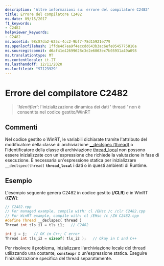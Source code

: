 ```yaml
---
description: 'Altre informazioni su: errore del compilatore C2482'
title: Errore del compilatore C2482
ms.date: 09/15/2017
f1_keywords:
- C2482
helpviewer_keywords:
- C2482
ms.assetid: 98c87da2-625c-4cc2-9bf7-78d15921e779
ms.openlocfilehash: 1ffde4d7ea9f4eccdd643b3ac6efe0545775816a
ms.sourcegitcommit: d6af41e42699628c3e2e6063ec7b03931a49a098
ms.translationtype: MT
ms.contentlocale: it-IT
ms.lasthandoff: 12/11/2020
ms.locfileid: "97123929"
---
```

# <a name="compiler-error-c2482"></a>Errore del compilatore C2482

>'*Identifier*': l'inizializzazione dinamica dei dati ' thread ' non è consentita nel codice gestito/WinRT

## <a name="remarks"></a>Commenti

Nel codice gestito o WinRT, le variabili dichiarate tramite l'attributo del modificatore della classe di archiviazione [__declspec (thread)](../../cpp/thread.md) o l'identificatore della classe di archiviazione [thread_local](../../cpp/storage-classes-cpp.md#thread_local) non possono essere inizializzate con un'espressione che richiede la valutazione in fase di esecuzione. È necessaria un'espressione statica per inizializzare `__declspec(thread)` **`thread_local`** i dati o in questi ambienti di Runtime.

## <a name="example"></a>Esempio

L'esempio seguente genera C2482 in codice gestito (**/CLR**) e in WinRT (**/ZW**):

```cpp
// C2482.cpp
// For managed example, compile with: cl /EHsc /c /clr C2482.cpp
// For WinRT example, compile with: cl /EHsc /c /ZW C2482.cpp
#define Thread __declspec( thread )
Thread int tls_i1 = tls_i1;   // C2482

int j = j;   // OK in C++; C error
Thread int tls_i2 = sizeof( tls_i2 );   // Okay in C and C++
```

Per risolvere il problema, inizializzare l'archiviazione locale del thread utilizzando una costante, **`constexpr`** o un'espressione statica. Eseguire l'inizializzazione specifica del thread separatamente.
